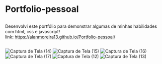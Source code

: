 # Portfolio-pessoal
##
Desenvolvi este portfólio para demonstrar algumas de minhas habilidades com html, css e javascript!<br>
link: https://alanmoreira13.github.io/Portfolio-pessoal/
##
![Captura de Tela (14)](https://user-images.githubusercontent.com/88805398/158023772-b2d530d6-a6d6-4b18-963a-d13bde86d2fc.png)
![Captura de Tela (15)](https://user-images.githubusercontent.com/88805398/158023775-c9b2fb55-3069-4207-bcb2-a738bc56cb0a.png)
![Captura de Tela (16)](https://user-images.githubusercontent.com/88805398/158023777-949ab0bc-6e4a-430a-8360-575f240f0ae3.png)
![Captura de Tela (17)](https://user-images.githubusercontent.com/88805398/158023778-973bdb9a-299a-48b3-8d55-1bfeb94d40d8.png)
![Captura de Tela (12)](https://user-images.githubusercontent.com/88805398/158023779-a9eceb71-6eb8-440b-9524-c1b5f289be0f.png)
![Captura de Tela (13)](https://user-images.githubusercontent.com/88805398/158023783-13d1ff73-97eb-4e62-8729-70ea20a0c84e.png)
